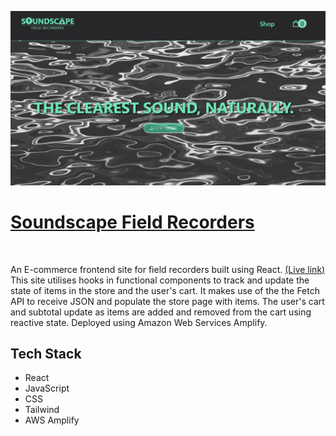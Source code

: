 ![Screenshot of site](/public/imgs/soundscape.png?raw=true)

# [Soundscape Field Recorders](https://main.doc45pnqdai33.amplifyapp.com/)
</br>

An E-commerce frontend site for field recorders built using React. [(Live link)](https://main.doc45pnqdai33.amplifyapp.com/)
</br>
This site utilises hooks in functional components to track and update the state of items in the store and the user's cart. It makes use of the the Fetch API to receive JSON and populate the store page with items. The user's cart and subtotal update as items are added and removed from the cart using reactive state. Deployed using Amazon Web Services Amplify.
</br>
## Tech Stack
- React
- JavaScript
- CSS
- Tailwind
- AWS Amplify

